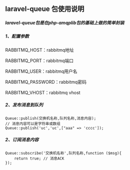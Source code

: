 ## laravel-queue 包使用说明

##### laravel-queue包是在php-amqplib包的基础上做的简单封装

##### 1、配置参数

RABBITMQ_HOST：rabbitmq地址

RABBITMQ_PORT：rabbitmq端口

RABBITMQ_USER：rabbitmq用户名

RABBITMQ_PASSWORD：rabbitmq密码

RABBITMQ_VHOST：rabbitmq vhost

##### 2、发布消息到队列

    Queue::publish(交换机名称,队列名称,消息内容);
    // 消息内容可以是字符串或数组
    Queue::publish('uc','uc',["aaa" => 'cccc']);
    
##### 2、订阅消息内容

    Queue::subscribe('交换机名称',队列名称,function ($msg){
        return true; // 消息ACK
    });